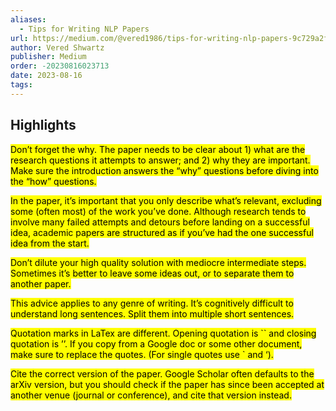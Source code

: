 ```yaml
---
aliases:
  - Tips for Writing NLP Papers
url: https://medium.com/@vered1986/tips-for-writing-nlp-papers-9c729a2f9e1f
author: Vered Shwartz
publisher: Medium
order: -20230816023713
date: 2023-08-16
tags:
---
```


## Highlights
<mark>Don’t forget the why. The paper needs to be clear about 1) what are the research questions it attempts to answer; and 2) why they are important. Make sure the introduction answers the “why” questions before diving into the “how” questions.</mark>

<mark>In the paper, it’s important that you only describe what’s relevant, excluding some (often most) of the work you’ve done. Although research tends to involve many failed attempts and detours before landing on a successful idea, academic papers are structured as if you’ve had the one successful idea from the start.</mark>

<mark>Don’t dilute your high quality solution with mediocre intermediate steps. Sometimes it’s better to leave some ideas out, or to separate them to another paper.</mark>

<mark>This advice applies to any genre of writing. It’s cognitively difficult to understand long sentences. Split them into multiple short sentences.</mark>

<mark>Quotation marks in LaTex are different. Opening quotation is `` and closing quotation is ’’. If you copy from a Google doc or some other document, make sure to replace the quotes. (For single quotes use ` and ‘).</mark>

<mark>Cite the correct version of the paper. Google Scholar often defaults to the arXiv version, but you should check if the paper has since been accepted at another venue (journal or conference), and cite that version instead.</mark>


